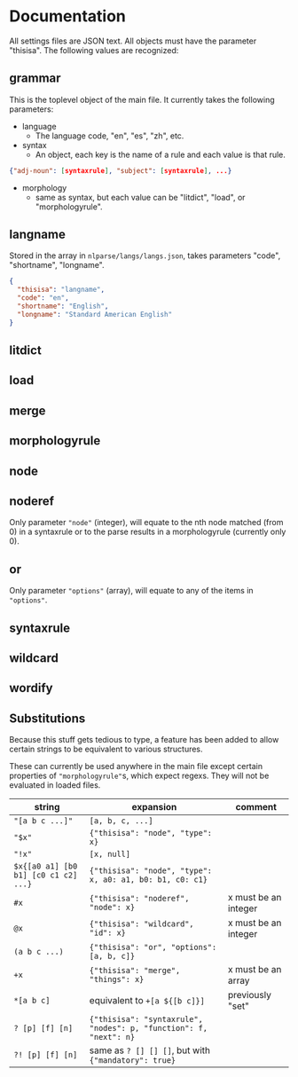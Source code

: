 # Documentation
All settings files are JSON text. All objects must have the parameter "thisisa". The following values are recognized:

## grammar
This is the toplevel object of the main file. It currently takes the following parameters:
- language
  - The language code, "en", "es", "zh", etc.
- syntax
  - An object, each key is the name of a rule and each value is that rule.
```JSON
{"adj-noun": [syntaxrule], "subject": [syntaxrule], ...}
```
- morphology
  - same as syntax, but each value can be "litdict", "load", or "morphologyrule".

## langname
Stored in the array in ```nlparse/langs/langs.json```, takes parameters "code", "shortname", "longname".
```JSON
{
  "thisisa": "langname",
  "code": "en",
  "shortname": "English",
  "longname": "Standard American English"
}
```
## litdict
## load
## merge
## morphologyrule
## node
## noderef
Only parameter ```"node"``` (integer), will equate to the nth node matched (from 0) in a syntaxrule or to the parse results in a morphologyrule (currently only 0).

## or
Only parameter ```"options"``` (array), will equate to any of the items in ```"options"```.

## syntaxrule
## wildcard
## wordify

## Substitutions
Because this stuff gets tedious to type, a feature has been added to allow certain strings to be equivalent to various structures.

These can currently be used anywhere in the main file except certain properties of ```"morphologyrule"```s, which expect regexs. They will not be evaluated in loaded files.

|       string                             |            expansion                                         |        comment       |
|------------------------------------------|--------------------------------------------------------------|----------------------|
| ```"[a b c ...]"```                      |       ```[a, b, c, ...]```                                   |                      |
|      ```"$x"```                          | ```{"thisisa": "node", "type": x}```                         |                      |
|      ```"!x"```                          |        ```[x, null]```                                       |                      |
| ```$x{[a0 a1] [b0 b1] [c0 c1 c2] ...}``` | ```{"thisisa": "node", "type": x, a0: a1, b0: b1, c0: c1}``` |                      |
|             ```#x```                     | ```{"thisisa": "noderef", "node": x}```                      | x must be an integer |
|             ```@x```                     | ```{"thisisa": "wildcard", "id": x}```                       | x must be an integer |
|           ```(a b c ...)```              | ```{"thisisa": "or", "options": [a, b, c]}```                |                      |
|         ```+x```                         | ```{"thisisa": "merge", "things": x}```                      | x must be an array   |
|           ```*[a b c]```                 | equivalent to ```+[a ${[b c]}]```                            | previously "set"     |
|   ```? [p] [f] [n]```                    | ```{"thisisa": "syntaxrule", "nodes": p, "function": f, "next": n}``` |             |
|    ```?! [p] [f] [n]```                  | same as ```? [] [] []```, but with ```{"mandatory": true}``` |                      |
